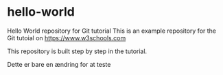 ﻿# hello-world
Hello World repository for Git tutorial
This is an example repository for the Git tutoial on https://www.w3schools.com

This repository is built step by step in the tutorial.

Dette er bare en ændring for at teste
